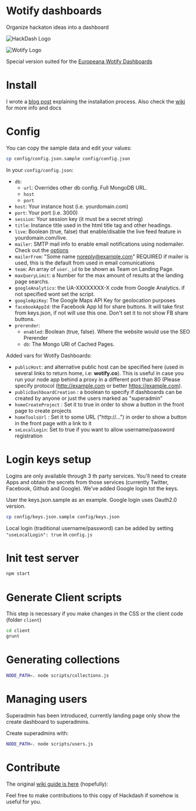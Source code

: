 Wotify dashboards
========

Organize hackaton ideas into a dashboard

![HackDash Logo](http://i.imgur.com/XLQGF3y.png)

![Wotify Logo](https://wotify.co/images/mini-logo-wotify.png)

Special version suited for the [Europeana Wotify Dashboards](https://wotify.co)

Install
===========

I wrote a [blog post](http://zajdband.com/installing-hackdash) explaining the installation process. Also check the [wiki](https://github.com/danzajdband/hackdash/wiki) for more info and docs

Config
======

You can copy the sample data and edit your values:

```bash
cp config/config.json.sample config/config.json
```


In your `config/config.json`:

* `db`:
	+ `url`: Overrides other db config. Full MongoDB URL.
	+ `host`
	+ `port`
* `host`: Your instance host (i.e. yourdomain.com)
* `port`: Your port (i.e. 3000)
* `session`: Your session key (it must be a secret string)
* `title`: Instance title used in the html title tag and other headings.
* `live`: Boolean (true, false) that enable/disable the live feed feature in yourdomain.com/live.
* `mailer`: SMTP mail info to enable email notifications using nodemailer. Check out the [options](https://github.com/andris9/Nodemailer#setting-up-smtp)
* `mailerFrom`: "Some name <noreply@example.com>" REQUIRED if mailer is used, this is the default from used in email comunications
* `team`: An array of `user`.`_id` to be shown as Team on Landing Page.
* `maxQueryLimit`: a Number for the max amount of results at the landing page searchs.
* `googleAnalytics`: the UA-XXXXXXXX-X code from Google Analytics. if not specified wont set the script.
* `googleApiKey`: The Google Maps API Key for geolocation purposes
* `facebookAppId`: the Facebook App Id for share buttons. It will take first from keys.json, if not will use this one. Don't set it to not show FB share buttons.
* `prerender`:
	+ `enabled`: Boolean (true, false). Where the website would use the SEO Prerender
	+ `db`: The Mongo URI of Cached Pages.

Added vars for Wotify Dashboards:

* `publicHost`: and alternative public host can be specified here (used in several links to return home, i.e: **wotify.co**). This is useful in case you run your node app behind a proxy in a different port than 80 (Please specify protocol (http://example.com or better https://example.com).
* `publicDashboardCreation` : a boolean to specify if dashboards can be created by anyone or just the users marked as "superadmin"
* `homeCreateProject` : Set it to true in order to show a button in the front page to create projects
* `homeToolsUrl` : Set it to some URL ("http://...") in order to show a button in the front page with a link to it
* `seLocalLogin`: Set to true if you want to allow username/password registration


Login keys setup
=================

Logins are only available through 3 th party services. You'll need to create Apps and obtain the secrets from those services (currently Twitter, Facebook, Github and Google).
We've added Google login tot the keys.

User the keys.json.sample as an example. Google login uses Oauth2.0 version.

```bash
cp config/keys.json.sample config/keys.json
```

Local login (traditional username/password) can be added by setting `"useLocalLogin": true` in `config.js`

Init test server
=================

```bash
npm start
```

Generate Client scripts
=================

This step is necessary if you make changes in the CSS or the client code (folder `client`)

```bash
cd client
grunt
```

Generating collections
=================

```bash
NODE_PATH=. node scripts/collections.js
```

Managing users
=================

Superadmin has been introduced, currently landing page only show the create dashboard to superadmins.

Create superadmins with:

```bash
NODE_PATH=. node scripts/users.js
```

Contribute
==========

The original [wiki guide is here](https://github.com/danzajdband/hackdash/wiki) (hopefully):

Feel free to make contributions to this copy of Hackdash if somehow is useful for you.
